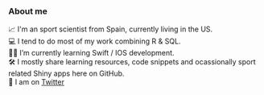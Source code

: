 ### About me

📈 I'm an sport scientist from Spain, currently living in the US.  
💻 I tend to do most of my work combining R & SQL.  
🤳🏻 I’m currently learning Swift / IOS development.  
🛠 I mostly share learning resources, code snippets and ocassionally sport related Shiny apps here on GitHub.  
💬 I am on [Twitter](https://twitter.com/jfernandez__)  
